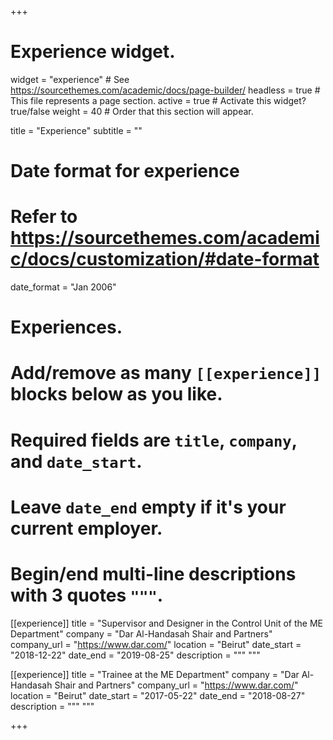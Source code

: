 +++
# Experience widget.
widget = "experience"  # See https://sourcethemes.com/academic/docs/page-builder/
headless = true  # This file represents a page section.
active = true  # Activate this widget? true/false
weight = 40  # Order that this section will appear.

title = "Experience"
subtitle = ""

# Date format for experience
#   Refer to https://sourcethemes.com/academic/docs/customization/#date-format
date_format = "Jan 2006"

# Experiences.
#   Add/remove as many `[[experience]]` blocks below as you like.
#   Required fields are `title`, `company`, and `date_start`.
#   Leave `date_end` empty if it's your current employer.
#   Begin/end multi-line descriptions with 3 quotes `"""`.
[[experience]]
  title = "Supervisor and Designer in the Control Unit of the ME Department"
  company = "Dar Al-Handasah Shair and Partners"
  company_url = "https://www.dar.com/"
  location = "Beirut"
  date_start = "2018-12-22"
  date_end = "2019-08-25"
  description = """
  """

[[experience]]
  title = "Trainee at the ME Department"
  company = "Dar Al-Handasah Shair and Partners"
  company_url = "https://www.dar.com/"
  location = "Beirut"
  date_start = "2017-05-22"
  date_end = "2018-08-27"
  description = """
  """

+++
